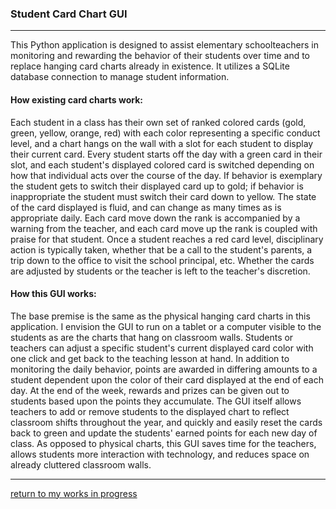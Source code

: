 ### Student Card Chart GUI
***
This Python application is designed to assist elementary schoolteachers in monitoring and rewarding the behavior of their students over time and to replace hanging card charts already in existence. It utilizes a SQLite database connection to manage student information.

#### How existing card charts work:

Each student in a class has their own set of ranked colored cards (gold, green, yellow, orange, red) with each color representing a specific conduct level, and a chart hangs on the wall with a slot for each student to display their current card. Every student starts off the day with a green card in their slot, and each student's displayed colored card is switched depending on how that individual acts over the course of the day. If behavior is exemplary the student gets to switch their displayed card up to gold; if behavior is inappropriate the student must switch their card down to yellow. The state of the card displayed is fluid, and can change as many times as is appropriate daily. Each card move down the rank is accompanied by a warning from the teacher, and each card move up the rank is coupled with praise for that student. Once a student reaches a red card level, disciplinary action is typically taken, whether that be a call to the student's parents, a trip down to the office to visit the school principal, etc. Whether the cards are adjusted by students or the teacher is left to the teacher's discretion.

#### How this GUI works:
The base premise is the same as the physical hanging card charts in this application. I envision the GUI to run on a tablet or a computer visible to the students as are the charts that hang on classroom walls. Students or teachers can adjust a specific student's current displayed card color with one click and get back to the teaching lesson at hand. In addition to monitoring the daily behavior, points are awarded in differing amounts to a student dependent upon the color of their card displayed at the end of each day. At the end of the week, rewards and prizes can be given out to students based upon the points they accumulate. The GUI itself allows teachers to add or remove students to the displayed chart to reflect classroom shifts throughout the year, and quickly and easily reset the cards back to green and update the students' earned points for each new day of class. As opposed to physical charts, this GUI saves time for the teachers, allows students more interaction with technology, and reduces space on already cluttered classroom walls.
***
[return to my works in progress](https://github.com/joshlaplante/works-in-progress)
